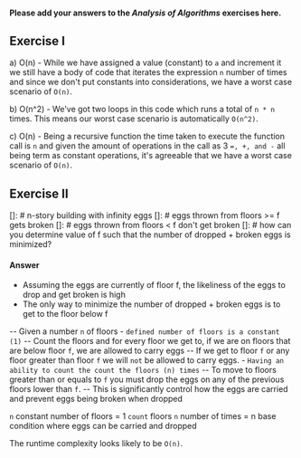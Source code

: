#### Please add your answers to the **_Analysis of Algorithms_** exercises here.

## Exercise I

a) O(n) - While we have assigned a value (constant) to `a` and increment it we still have a body of code that iterates the expression `n` number of times and since we don't put constants into considerations, we have a worst case scenario of `O(n)`.

b) O(n^2) - We've got two loops in this code which runs a total of `n * n` times. This means our worst case scenario is automatically `O(n^2)`.

c) O(n) - Being a recursive function the time taken to execute the function call is `n` and given the amount of operations in the call as 3 `=, +, and -` all being term as constant operations, it's agreeable that we have a worst case scenario of `O(n)`.

## Exercise II

[]: # n-story building with infinity eggs
[]: # eggs thrown from floors >= f gets broken
[]: # eggs thrown from floors < f don't get broken
[]: # how can you determine value of f such that the number of dropped + broken eggs is minimized?

#### Answer

- Assuming the eggs are currently of floor f, the likeliness of the eggs to drop and get broken is high
- The only way to minimize the number of dropped + broken eggs is to get to the floor below f

-- Given a number `n` of floors - `defined number of floors is a constant (1)`
-- Count the floors and for every floor we get to, if we are on floors that are below floor `f`, we are allowed to carry eggs
-- If we get to floor `f` or any floor greater than floor `f` we will `not` be allowed to carry eggs. - `Having an ability to count the count the floors (n) times`
-- To move to floors greater than or equals to `f` you must drop the eggs on any of the previous floors lower than `f`.
-- This is significantly control how the eggs are carried and prevent eggs being broken when dropped

`n` constant number of floors = 1
`count` floors `n` number of times = n
base condition where eggs can be carried and dropped

The runtime complexity looks likely to be `O(n)`.
